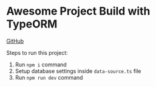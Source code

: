 # Awesome Project Build with TypeORM

[GitHub](https://github.com/goodeats/node-demo)

Steps to run this project:

1. Run `npm i` command
2. Setup database settings inside `data-source.ts` file
3. Run `npm run dev` command
